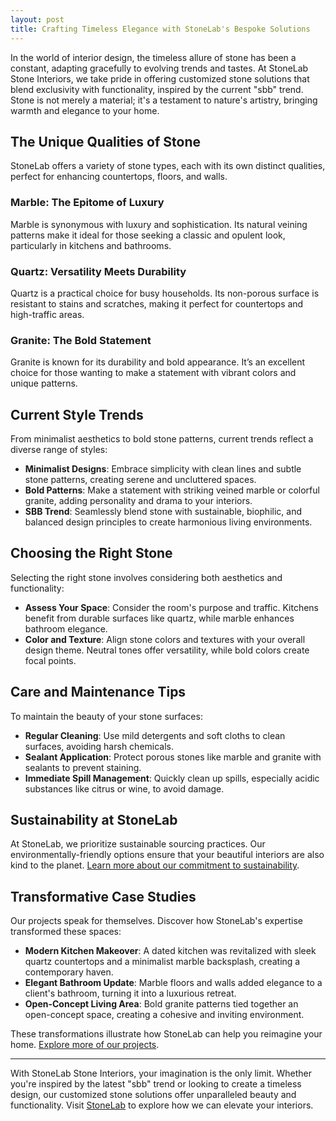```yaml
---
layout: post
title: Crafting Timeless Elegance with StoneLab's Bespoke Solutions
---
```



In the world of interior design, the timeless allure of stone has been a constant, adapting gracefully to evolving trends and tastes. At StoneLab Stone Interiors, we take pride in offering customized stone solutions that blend exclusivity with functionality, inspired by the current "sbb" trend. Stone is not merely a material; it's a testament to nature's artistry, bringing warmth and elegance to your home.

## The Unique Qualities of Stone

StoneLab offers a variety of stone types, each with its own distinct qualities, perfect for enhancing countertops, floors, and walls.

### Marble: The Epitome of Luxury

Marble is synonymous with luxury and sophistication. Its natural veining patterns make it ideal for those seeking a classic and opulent look, particularly in kitchens and bathrooms.

### Quartz: Versatility Meets Durability

Quartz is a practical choice for busy households. Its non-porous surface is resistant to stains and scratches, making it perfect for countertops and high-traffic areas.

### Granite: The Bold Statement

Granite is known for its durability and bold appearance. It’s an excellent choice for those wanting to make a statement with vibrant colors and unique patterns.

## Current Style Trends

From minimalist aesthetics to bold stone patterns, current trends reflect a diverse range of styles:

- **Minimalist Designs**: Embrace simplicity with clean lines and subtle stone patterns, creating serene and uncluttered spaces.
- **Bold Patterns**: Make a statement with striking veined marble or colorful granite, adding personality and drama to your interiors.
- **SBB Trend**: Seamlessly blend stone with sustainable, biophilic, and balanced design principles to create harmonious living environments.

## Choosing the Right Stone

Selecting the right stone involves considering both aesthetics and functionality:

- **Assess Your Space**: Consider the room's purpose and traffic. Kitchens benefit from durable surfaces like quartz, while marble enhances bathroom elegance.
- **Color and Texture**: Align stone colors and textures with your overall design theme. Neutral tones offer versatility, while bold colors create focal points.

## Care and Maintenance Tips

To maintain the beauty of your stone surfaces:

- **Regular Cleaning**: Use mild detergents and soft cloths to clean surfaces, avoiding harsh chemicals.
- **Sealant Application**: Protect porous stones like marble and granite with sealants to prevent staining.
- **Immediate Spill Management**: Quickly clean up spills, especially acidic substances like citrus or wine, to avoid damage.

## Sustainability at StoneLab

At StoneLab, we prioritize sustainable sourcing practices. Our environmentally-friendly options ensure that your beautiful interiors are also kind to the planet. [Learn more about our commitment to sustainability](https://stonelab.se).

## Transformative Case Studies

Our projects speak for themselves. Discover how StoneLab's expertise transformed these spaces:

- **Modern Kitchen Makeover**: A dated kitchen was revitalized with sleek quartz countertops and a minimalist marble backsplash, creating a contemporary haven.
- **Elegant Bathroom Update**: Marble floors and walls added elegance to a client's bathroom, turning it into a luxurious retreat.
- **Open-Concept Living Area**: Bold granite patterns tied together an open-concept space, creating a cohesive and inviting environment.

These transformations illustrate how StoneLab can help you reimagine your home. [Explore more of our projects](https://stonelab.se).

---

With StoneLab Stone Interiors, your imagination is the only limit. Whether you're inspired by the latest "sbb" trend or looking to create a timeless design, our customized stone solutions offer unparalleled beauty and functionality. Visit [StoneLab](https://stonelab.se) to explore how we can elevate your interiors.